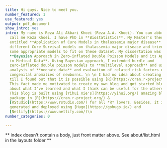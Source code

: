 ```yaml
---
title: Hi guys. Nice to meet you.
number_featured: 1
use_featured: yes
output: pdf_document
show_intro: yes
intro: My name is Reza Ali Akbari Khoei (Reza A.A. Khoei). You can abbreviately
  call me Reza Khoei. I have PhD in **Biostatistics**. My Master's thesis was
  entitled **Application of Cure Models in thalassemia major disease**. I fitted
  different Cure Survival models on thalassemia major disease and tried to find
  some appropriate models to fit on these dataset. My dissertation was entitled
  **Bayesian Approach in Zero-inflated Double Poisson Models and its Application
  in Medical Data**. Using Bayesian approach, I extended hurdle and
  zero-inflated double poisson models to **multilevel approach** and used it for
  analysis of **neonate data** and evaluation of related risk factors on
  congenital anomalies of newborns. \n \n I had no idea about creating websites
  till I found out that it is possible using [R](https://cran.r-project.org/).
  This fact made me motivated to create my own blog and got started blogging
  about what I've learned and what I think can be useful for the others.  \n
  This blog is built using [Yihui Xie's](https://yihui.org/) amazing blogdown
  package in [R](https://cran.r-project.org/) &
  [RStudio](https://www.rstudio.com/) for all *R* lovers. Besides, it is
  generated and deployed using [Hugo](https://gohugo.io/) and
  [Netlify](https://www.netlify.com/)\n
number_categories: 0

---
```

\*\* index doesn't contain a body, just front matter above. See about/list.html
in the layouts folder \*\*